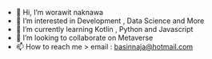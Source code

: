 - 👋 Hi, I’m worawit naknawa
- 👀 I’m interested in Development , Data Science and More 
- 🌱 I’m currently learning Kotlin , Python and Javascript
- 💞️ I’m looking to collaborate on Metaverse
- 📫 How to reach me > email : basinnaja@hotmail.com

<!---
bacilzaa/bacilzaa is a ✨ special ✨ repository because its `README.md` (this file) appears on your GitHub profile.
You can click the Preview link to take a look at your changes.
--->
